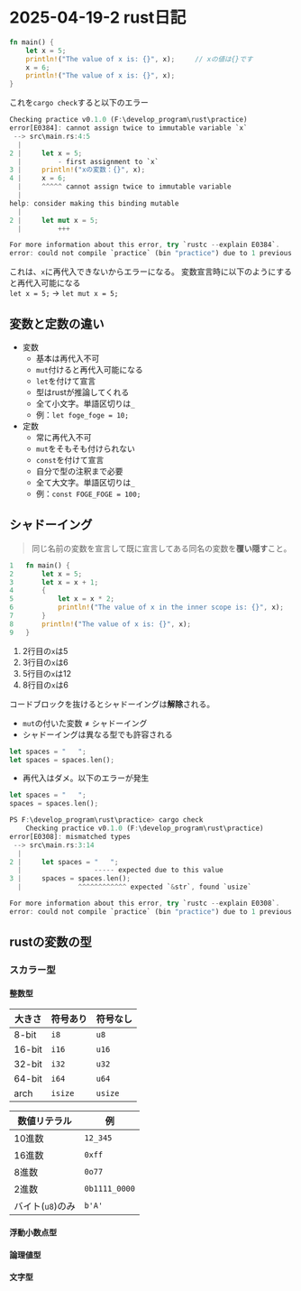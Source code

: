 # 2025-04-19-2 rust日記

```rust
fn main() {
    let x = 5;
    println!("The value of x is: {}", x);     // xの値は{}です
    x = 6;
    println!("The value of x is: {}", x);
}
```
これを`cargo check`すると以下のエラー
```rust
Checking practice v0.1.0 (F:\develop_program\rust\practice)
error[E0384]: cannot assign twice to immutable variable `x`
 --> src\main.rs:4:5
  |
2 |     let x = 5;
  |         - first assignment to `x`
3 |     println!("xの変数：{}", x);
4 |     x = 6;
  |     ^^^^^ cannot assign twice to immutable variable
  |
help: consider making this binding mutable
  |
2 |     let mut x = 5;
  |         +++

For more information about this error, try `rustc --explain E0384`.
error: could not compile `practice` (bin "practice") due to 1 previous error
```
これは、`x`に再代入できないからエラーになる。
変数宣言時に以下のようにすると再代入可能になる  
`let x = 5;` -> `let mut x = 5;`

## 変数と定数の違い
- 変数
  - 基本は再代入不可
  - `mut`付けると再代入可能になる
  - `let`を付けて宣言
  - 型はrustが推論してくれる
  - 全て小文字。単語区切りは`_`
  - 例：`let foge_foge = 10;`
- 定数
  - 常に再代入不可
  - `mut`をそもそも付けられない
  - `const`を付けて宣言
  - 自分で型の注釈まで必要
  - 全て大文字。単語区切りは`_`
  - 例：`const FOGE_FOGE = 100;`

## シャドーイング
> 同じ名前の変数を宣言して既に宣言してある同名の変数を**覆い隠す**こと。
```rust
1   fn main() {
2       let x = 5;
3       let x = x + 1;
4       {
5           let x = x * 2;
6           println!("The value of x in the inner scope is: {}", x);
7       }
8       println!("The value of x is: {}", x);
9   }
```
1. 2行目の`x`は5
2. 3行目の`x`は6
3. 5行目の`x`は12
4. 8行目の`x`は6

コードブロックを抜けるとシャドーイングは**解除**される。
- `mut`の付いた変数 ≠ シャドーイング
- シャドーイングは異なる型でも許容される
```rust
let spaces = "   ";
let spaces = spaces.len();
```
- 再代入はダメ。以下のエラーが発生
```rust
let spaces = "   ";
spaces = spaces.len();
```
```rust
PS F:\develop_program\rust\practice> cargo check
    Checking practice v0.1.0 (F:\develop_program\rust\practice)
error[E0308]: mismatched types
 --> src\main.rs:3:14
  |
2 |     let spaces = "   ";
  |                  ----- expected due to this value
3 |     spaces = spaces.len();
  |              ^^^^^^^^^^^^ expected `&str`, found `usize`

For more information about this error, try `rustc --explain E0308`.
error: could not compile `practice` (bin "practice") due to 1 previous error
```
## rustの変数の型
### スカラー型
#### 整数型

| 大きさ | 符号あり | 符号なし |
|---|---|---|
| 8-bit | `i8` | `u8` |
| 16-bit | `i16` | `u16` |
| 32-bit | `i32` | `u32` |
| 64-bit | `i64` | `u64` |
| arch | `isize` | `usize` |

|数値リテラル|例|
|---|---|
|10進数|`12_345`|
|16進数|`0xff`|
|8進数|`0o77`|
|2進数|`0b1111_0000`|
|バイト(`u8`)のみ|`b'A'`|
#### 浮動小数点型
#### 論理値型
#### 文字型


